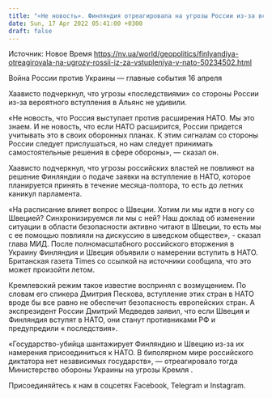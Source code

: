 ```yaml
---
title: "«Не новость». Финляндия отреагировала на угрозы России из-за вступления в НАТО"
date: Sun, 17 Apr 2022 05:41:00 +0300
draft: false
---
```

Источник: Новое Время https://nv.ua/world/geopolitics/finlyandiya-otreagirovala-na-ugrozy-rossii-iz-za-vstupleniya-v-nato-50234502.html


Война России против Украины — главные события 16 апреля

Хаависто подчеркнул, что угрозы «последствиями» со стороны России из-за вероятного вступления в Альянс не удивили.

«Не новость, что Россия выступает против расширения НАТО. Мы это знаем. И не новость, что если НАТО расширится, России придется учитывать это в своих оборонных планах. К этим сигналам со стороны России следует прислушаться, но нам следует принимать самостоятельные решения в сфере обороны», — сказал он.

Хаависто подчеркнул, что угрозы российских властей не повлияют на решение Финляндии о подаче заявки на вступление в НАТО, которое планируется принять в течение месяца-полтора, то есть до летних каникул парламента.

«На расписание влияет вопрос о Швеции. Хотим ли мы идти в ногу со Швецией? Синхронизируемся ли мы с ней? Наш доклад об изменении ситуации в области безопасности активно читают в Швеции, то есть мы с ее помощью повлияли на дискуссию в шведском обществе», - сказал глава МИД. После полномасштабного российского вторжения в Украину Финляндия и Швеция объявили о намерении вступить в НАТО. Британская газета Times со ссылкой на источники сообщила, что это может произойти летом.

Кремлевский режим такое известие воспринял с возмущением. По словам его спикера Дмитрия Пескова, вступление этих стран в НАТО вроде бы все равно не обеспечит безопасность европейских стран. А экспрезидент России Дмитрий Медведев заявил, что если Швеция и Финляндия вступят в НАТО, они станут противниками РФ и предупредили « последствия».

«Государство-убийца шантажирует Финляндию и Швецию из-за их намерения присоединиться к НАТО. В биполярном мире российского диктатора нет независимых государств», — отреагировало тогда Министерство обороны Украины на угрозы Кремля .

Присоединяйтесь к нам в соцсетях Facebook, Telegram и Instagram.
